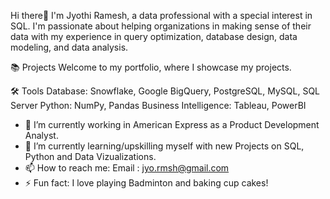 Hi there👋
I'm Jyothi Ramesh, a data professional with a special interest in SQL. I'm passionate about helping organizations in making sense of their data with my experience in query optimization, 
database design, data modeling, and data analysis.

📚 Projects
Welcome to my portfolio, where I showcase my projects.

🛠️ Tools
Database: Snowflake, Google BigQuery, PostgreSQL, MySQL, SQL Server
Python: NumPy, Pandas
Business Intelligence: Tableau, PowerBI

- 🔭 I’m currently working in American Express as a Product Development Analyst.
- 🌱 I’m currently learning/upskilling myself with new Projects on SQL, Python and Data Vizualizations.
- 📫 How to reach me: Email : jyo.rmsh@gmail.com
- ⚡ Fun fact: I love playing Badminton and baking cup cakes!
